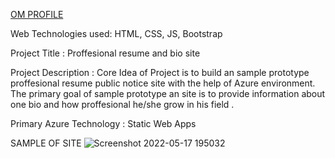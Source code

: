 <a href="https://kind-smoke-0cf78f210.1.azurestaticapps.net/">OM PROFILE</a>


Web Technologies used: HTML, CSS, JS, Bootstrap

Project Title :
Proffesional resume and bio site


Project Description :
Core Idea of Project is to build an sample prototype proffesional resume public notice site with the help of Azure environment.  The primary goal of sample prototype an  site is to provide information about one bio and how proffesional he/she grow in his field
.

Primary Azure Technology :
Static Web Apps


SAMPLE OF SITE
![Screenshot 2022-05-17 195032](https://user-images.githubusercontent.com/73100677/168833820-7438e6a6-e71e-4e71-b895-c4cefbc1cf08.png)

